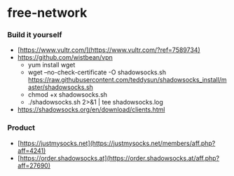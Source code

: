 # free-network

### Build it yourself
- [https://www.vultr.com/](https://www.vultr.com/?ref=7589734)
- https://github.com/wistbean/vpn
    - yum install wget
    - wget –no-check-certificate -O shadowsocks.sh https://raw.githubusercontent.com/teddysun/shadowsocks_install/master/shadowsocks.sh
    - chmod +x shadowsocks.sh
    - ./shadowsocks.sh 2>&1 | tee shadowsocks.log
- https://shadowsocks.org/en/download/clients.html

### Product
- [https://justmysocks.net](https://justmysocks.net/members/aff.php?aff=4241)
- [https://order.shadowsocks.at](https://order.shadowsocks.at/aff.php?aff=27690)
  
